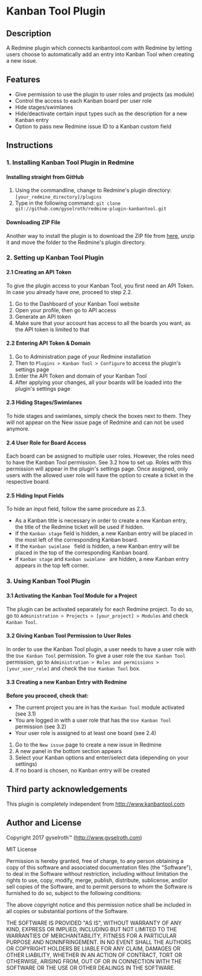 Kanban Tool Plugin
==================
Description
-----------
A Redmine plugin which connects kanbantool.com with Redmine by letting users choose to automatically add an entry into Kanban Tool when creating a new issue.

Features
--------
 - Give permission to use the plugin to user roles and projects (as module)
 - Control the access to each Kanban board per user role
 - Hide stages/swimlanes
 - Hide/deactivate certain input types such as the description for a new Kanban entry
 - Option to pass new Redmine issue ID to a Kanban custom field

Instructions
------------
### 1. Installing Kanban Tool Plugin in Redmine

#### Installing straight from GitHub
1. Using the commandline, change to Redmine's plugin directory:
``` [your_redmine_directory]/plugins ```
2. Type in the following command:
``` git clone git://github.com/gyselroth/redmine-plugin-kanbantool.git ```
#### Downloading ZIP File
Another way to install the plugin is to download the ZIP file from [here](https://github.com/gyselroth/redmine-plugin-kanbantool/archive/master.zip), unzip it and move the folder to the Redmine's plugin directory.

### 2. Setting up Kanban Tool Plugin

#### 2.1 Creating an API Token
To give the plugin access to your Kanban Tool, you first need an API Token. In case you already have one, proceed to step 2.2.

1. Go to the Dashboard of your Kanban Tool website
2. Open your profile, then go to API access
3. Generate an API token
4. Make sure that your account has access to all the boards you want, as the API token is limited to that

#### 2.2 Entering API Token & Domain
1. Go to Administration page of your Redmine installation
2. Then to ``` Plugins > Kanban Tool > Configure ``` to access the plugin's settings page
3. Enter the API Token and domain of your Kanban Tool
4. After applying your changes, all your boards will be loaded into the plugin's settings page

#### 2.3 Hiding Stages/Swimlanes
To hide stages and swimlanes, simply check the boxes next to them. They will not appear on the New issue page of Redmine and can not be used anymore.

#### 2.4 User Role for Board Access
Each board can be assigned to multiple user roles. However, the roles need to have the Kanban Tool permission. See 3.2 how to set up. Roles with this permission will appear in the plugin's settings page. Once assigned, only users with the allowed user role will have the option to create a ticket in the respective board.

#### 2.5 Hiding Input Fields
To hide an input field, follow the same procedure as 2.3.
- As a Kanban title is necessary in order to create a new Kanban entry, the title of the Redmine ticket will be used if hidden.
- If the ``` Kanban stage ``` field is hidden, a new Kanban entry will be placed in the most left of the corresponding Kanban board.
- If the ```Kanban swimlane ``` field is hidden, a new Kanban entry will be placed in the top of the corresponding Kanban board.
- If ``` Kanban stage ``` and ```Kanban swimlane ``` are hidden, a new Kanban entry appears in the top left corner.

### 3. Using Kanban Tool Plugin

#### 3.1 Activating the Kanban Tool Module for a Project
The plugin can be activated separately for each Redmine project. To do so, go to ``` Administration > Projects > [your_project] > Modules ``` and check ``` Kanban Tool ```.

#### 3.2 Giving Kanban Tool Permission to User Roles
In order to use the Kanban Tool plugin, a user needs to have a user role with the ``` Use Kanban Tool ``` permission. To give a user role the ``` Use Kanban Tool ``` permission, go to ``` Administration > Roles and permissions > [your_user_role] ``` and check the ``` Use Kanban Tool ``` box.

#### 3.3 Creating a new Kanban Entry with Redmine
**Before you proceed, check that:**
- The current project you are in has the ``` Kanban Tool ``` module activated (see 3.1)
- You are logged in with a user role that has the ``` Use Kanban Tool ``` permission (see 3.2)
- Your user role is assigned to at least one board (see 2.4)

1. Go to the ``` New issue ``` page to create a new issue in Redmine
2. A new panel in the bottom section appears
3. Select your Kanban options and enter/select data (depending on your settings)
4. If no board is chosen, no Kanban entry will be created

Third party acknowledgements
----------------------------
This plugin is completely independent from http://www.kanbantool.com

Author and License
------------------
Copyright 2017 gyselroth™ (http://www.gyselroth.com)

MIT License

Permission is hereby granted, free of charge, to any person obtaining a copy of this software and associated documentation files (the "Software"), to deal in the Software without restriction, including without limitation the rights to use, copy, modify, merge, publish, distribute, sublicense, and/or sell copies of the Software, and to permit persons to whom the Software is furnished to do so, subject to the following conditions:

The above copyright notice and this permission notice shall be included in all copies or substantial portions of the Software.

THE SOFTWARE IS PROVIDED "AS IS", WITHOUT WARRANTY OF ANY KIND, EXPRESS OR IMPLIED, INCLUDING BUT NOT LIMITED TO THE WARRANTIES OF MERCHANTABILITY, FITNESS FOR A PARTICULAR PURPOSE AND NONINFRINGEMENT. IN NO EVENT SHALL THE AUTHORS OR COPYRIGHT HOLDERS BE LIABLE FOR ANY CLAIM, DAMAGES OR OTHER LIABILITY, WHETHER IN AN ACTION OF CONTRACT, TORT OR OTHERWISE, ARISING FROM, OUT OF OR IN CONNECTION WITH THE SOFTWARE OR THE USE OR OTHER DEALINGS IN THE SOFTWARE.
